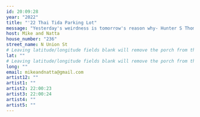 ```yaml
---
id: 20:09:28
year: "2022"
title: "'22 Thai Tida Parking Lot"
message: "Yesterday's weirdness is tomorrow's reason why- Hunter S Thompson "
host: Mike and Natta
house_number: "236"
street_name: N Union St
# Leaving latitude/longitude fields blank will remove the porch from the Porchfest map.
lat: ""
# Leaving latitude/longitude fields blank will remove the porch from the Porchfest map.
long: ""
email: mikeandnatta@gmail.com
artist12: ""
artist1: ""
artist2: 22:00:23
artist3: 22:00:24
artist4: ""
artist5: ""
---
```

